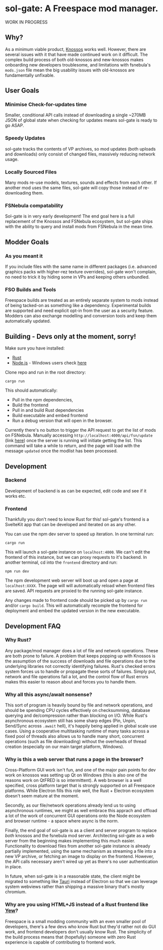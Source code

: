 # sol-gate: A Freespace mod manager.

WORK IN PROGRESS

## Why?
As a minimum viable product, [Knossos](https://www.hard-light.net/forums/index.php?topic=94068.0) works well. However, there are several issues with it that have made continued work on it difficult. The complex build process of both old-knossos and new-knossos makes onboarding new developers troublesome, and limitations with fsnebula's `mods.json` file mean the big usability issues with old-knossos are fundamentally unfixable.

## User Goals
### Minimise Check-for-updates time 
Smaller, conditional API calls instead of downloading a single ~270MB JSON of global state when checking for updates means sol-gate is ready to go ASAP.
### Speedy Updates
sol-gate tracks the contents of VP archives, so mod updates (both uploads and downloads) only consist of changed files, massively reducing network usage.
### Locally Sourced Files
Many mods re-use models, textures, sounds and effects from each other. If another mod uses the same files, sol-gate will copy those instead of re-downloading them.
### FSNebula compatability 
Sol-gate is in very early development! The end goal here is a full replacement of the Knossos and FSNebula ecosystem, but sol-gate ships with the ability to query and install mods from FSNebula in the mean time.

## Modder Goals
### As you meant it
If you include files with the same name in different packages (i.e. advanced graphics packs with higher-rez texture overrides), sol-gate won't complain, no need to trick it by hiding some in VPs and keeping others unbundled.

### FSO Builds and Tools
Freespace builds are treated as an entirely separate system to mods instead of being tacked-on as something like a dependency. Experimental builds are supported and need explicit opt-in from the user as a security feature. Modders can also exchange modelling and conversion tools and keep them automatically updated.

## Building - Devs only at the moment, sorry!
Make sure you have installed:

+ [Rust](https://www.rust-lang.org/)
+ [Node.js](https://nodejs.org/en/) - Windows users check [here](https://docs.microsoft.com/en-us/windows/dev-environment/javascript/nodejs-on-windows)

Clone repo and run in the root directory:
```shell
cargo run
```

This should automatically:
+ Pull in the npm dependencies,
+ Build the frontend
+ Pull in and build Rust dependencies
+ Build executable and embed frontend 
+ Run a debug version that will open in the browser.

Currently there's no button to trigger the API request to get the list of mods on FSNebula. Manually accessing `http://localhost:4000/api/fsn/update` (link [here](http://localhost:4000/api/fsn/mods/update)) once the server is running will initiate getting the list. This command will take a while to return, and the page will load with the message `updated` once the modlist has been processed.

## Development
### Backend 
Development of backend is as can be expected, edit code and see if it works etc.

### Frontend 
Thankfully you don't need to know Rust for this! sol-gate's frontend is a SvelteKit app that can be developed and iterated on as any other.

You can use the npm dev server to speed up iteration.
In one terminal run:
```shell
cargo run
```
This will launch a sol-gate instance on `localhost:4000`. We can't edit the frontend of this instance, but we can proxy requests to it's backend.
In another terminal, cd into the `frontend` directory and run:
```shell
npm run dev
```
The npm development web server will boot up and open a page at `localhost:XXXX`. The page will will automatically reload when frontend files are saved. API requests are proxied to the running sol-gate instance. 

Any changes made to frontend code should be picked up by `cargo run` and/or `cargo build`. This will automatically recomple the frontend for deployment and embed the updated version in the new executable.


## Development FAQ

### Why Rust?
Any package/mod manager does a lot of file and network operations. These are both prone to failure. A problem that keeps popping up with Knossos is the assumption of the success of downloads and file operations due to the underlying libraries not correctly identifying failures. Rust's checked errors system forces us to handle or propagate these sorts of failures. Simply put, network and file operations fail a lot, and the control flow of Rust errors makes this easier to reason about and forces you to handle them.

### Why all this async/await nonsense?
This sort of program is heavily bound by file and network operations, and should be spending CPU cycles effectively on checksumming, database querying and de/compression rather than blocking on I/O. While Rust's asynchronous ecosystem still has some sharp edges (Pin, Unpin, Send/Sync across `.await` hell), it's happily being applied in global scale use cases. Using a cooperative multitasking runtime of many tasks across a fixed pool of threads also allows us to handle many short, concurrent operations (such as file downloading) without the overheads of thread creation (especially on our main target platform, Windows).  

### Why is this a web server that runs a page in the browser?
Cross-Platform GUI work isn't fun, and one of the major pain points for dev work on knossos was setting up Qt on Windows (this is also one of the reasons work on QtFRED is so intermittent). A web browser is a well specified, cross platform target that is strongly supported on all Freespace platforms. While Electron fills this role well, the Rust + Electron ecosystem doesn't seem mature at the moment. 

Secondly, as our file/network operations already lend us to using asynchronous runtimes, we might as well embrace this apprach and offload a lot of the work of concurrent GUI operations onto the Node ecosystem and browser runtime - a space where async is the norm.

Finally, the end goal of sol-gate is as a client and server program to replace *both* knossos and the fsnebula mod server. Architecting sol-gate as a web server from the beginning makes implementing this much easier. Functionality to download files from another sol-gate instance is already partially implemented, using the same mechanism as streaming a file into a new VP archive, or fetching an image to display on the frontend. However, the API calls necessary aren't wired up yet as there's no user authentication in place. 

In future, when sol-gate is in a reasonable state, the client might be migrated to something like [Tauri](https://tauri.app/) instead of Electron so that we can leverage system webviews rather than shipping a massive binary that's mostly chromium.

### Why are you using HTML+JS instead of a Rust frontend like [Yew](https://yew.rs/)?
Freespace is a small modding community with an even smaller pool of developers, there's a few devs who know Rust but they'd rather not do GUI work, and frontend developers don't usually know Rust. The simplicity of the build process means that (hopefully) someone with zero Rust experience is capable of contributing to frontend work.

